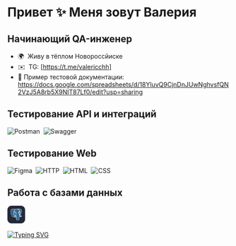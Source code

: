 
Привет ✨ Меня зовут Валерия
=====================

Начинающий QA-инженер
-----------

* 🌍  Живу в тёплом Новороссйиске
* ✉️  TG: [https://t.me/valericchh]
* 📄  Пример тестовой документации: https://docs.google.com/spreadsheets/d/18YluvQ9CjnDnJUwNghvsfQN2VzJ5A8rb5X9NIT87Lf0/edit?usp=sharing
  

## Тестирование API и интеграций
<div>
  <img src="https://user-images.githubusercontent.com/25181517/192109061-e138ca71-337c-4019-8d42-4792fdaa7128.png" title="Postman" alt="Postman" width="40" height="40"/>&nbsp
  <img src="https://user-images.githubusercontent.com/25181517/186711335-a3729606-5a78-4496-9a36-06efcc74f800.png" title="Swagger" alt="Swagger" width="40" height="40"/>&nbsp
 </div>
 
 ## Тестирование Web
 <div>
  <img src="https://user-images.githubusercontent.com/25181517/189715289-df3ee512-6eca-463f-a0f4-c10d94a06b2f.png" title="Figma" alt="Figma" width="40" height="40"/>&nbsp
  <img src="https://user-images.githubusercontent.com/25181517/192107854-765620d7-f909-4953-a6da-36e1ef69eea6.png" title="HTTP" alt="HTTP" width="40" height="40"/>&nbsp
  <img src="https://user-images.githubusercontent.com/25181517/192158954-f88b5814-d510-4564-b285-dff7d6400dad.png" title="HTML" alt="HTML" width="40" height="40"/>&nbsp
  <img src="https://user-images.githubusercontent.com/25181517/183898674-75a4a1b1-f960-4ea9-abcb-637170a00a75.png" title="CSS" alt="CSS" width="40" height="40"/>&nbsp
</div>

## Работа с базами данных
<div>
  <img src="https://raw.githubusercontent.com/tandpfun/skill-icons/main/icons/PostgreSQL-Dark.svg" title="PostgreSQL" alt="PostgreSQL" width="40" height="40"/>&nbsp
</div>


[![Typing SVG](https://readme-typing-svg.herokuapp.com?color=%2336BCF7&lines=Тут+будут+обновления)](https://git.io/typing-svg)
